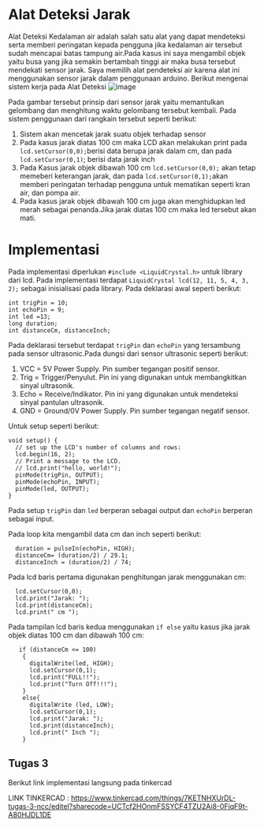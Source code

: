 # Alat Deteksi Jarak

Alat Deteksi Kedalaman air adalah salah satu alat yang dapat mendeteksi serta memberi peringatan kepada pengguna jika kedalaman air tersebut sudah mencapai batas tampung air.Pada kasus ini saya mengambil objek yaitu busa yang jika semakin bertambah tinggi air maka busa tersebut mendekati sensor jarak. Saya memilih alat pendeteksi air karena alat ini menggunakan sensor jarak dalam penggunaan arduino. Berikut mengenai sistem kerja pada Alat Deteksi
![image](https://user-images.githubusercontent.com/73892020/113332676-b1380180-934b-11eb-91a7-0d1c4f910ab5.png)

Pada gambar tersebut prinsip dari sensor jarak yaitu memantulkan gelombang dan menghitung waktu gelombang tersebut kembali. Pada sistem penggunaan dari rangkain tersebut seperti berikut:

1. Sistem akan mencetak jarak suatu objek terhadap sensor
2. Pada kasus jarak diatas 100 cm maka LCD akan melakukan print pada `lcd.setCursor(0,0);`berisi data berupa jarak dalam cm, dan pada `lcd.setCursor(0,1)`; berisi data jarak inch
3. Pada Kasus jarak objek dibawah 100 cm `lcd.setCursor(0,0);` akan tetap memeberi keterangan jarak, dan pada `lcd.setCursor(0,1);`akan memberi peringatan terhadap pengguna untuk mematikan seperti kran air, dan pompa air.
4. Pada kasus jarak objek dibawah 100 cm juga akan menghidupkan led merah sebagai penanda.Jika jarak diatas 100 cm maka led tersebut akan mati.

# Implementasi

Pada implementasi diperlukan `#include <LiquidCrystal.h>` untuk library dari lcd. Pada implementasi terdapat `LiquidCrystal lcd(12, 11, 5, 4, 3, 2);` sebagai inisialisasi pada library. Pada deklarasi awal seperti berikut:
```
int trigPin = 10;
int echoPin = 9;
int led =13;
long duration;
int distanceCm, distanceInch;
```

Pada deklarasi tersebut terdapat `trigPin` dan `echoPin` yang tersambung pada sensor ultrasonic.Pada dungsi dari sensor ultrasonic seperti berikut:
1. VCC = 5V Power Supply. Pin sumber tegangan positif sensor.
2. Trig = Trigger/Penyulut. Pin ini yang digunakan untuk membangkitkan sinyal ultrasonik.
3. Echo = Receive/Indikator. Pin ini yang digunakan untuk mendeteksi sinyal pantulan ultrasonik.
4. GND = Ground/0V Power Supply. Pin sumber tegangan negatif sensor.

Untuk setup seperti berikut:
```
void setup() {
  // set up the LCD's number of columns and rows:
  lcd.begin(16, 2);
  // Print a message to the LCD.
  // lcd.print("hello, world!");
  pinMode(trigPin, OUTPUT);
  pinMode(echoPin, INPUT);
  pinMode(led, OUTPUT);
}
```
Pada setup `trigPin` dan `led` berperan sebagai output dan `echoPin` berperan sebagai input.

Pada loop kita mengambil data cm dan inch seperti berikut:
```
  duration = pulseIn(echoPin, HIGH);
  distanceCm= (duration/2) / 29.1;
  distanceInch = (duration/2) / 74;
```

Pada lcd baris pertama digunakan penghitungan jarak menggunakan cm:
```
  lcd.setCursor(0,0);
  lcd.print("Jarak: ");
  lcd.print(distanceCm);
  lcd.print(" cm ");
``` 
Pada tampilan lcd baris kedua menggunakan `if else` yaitu kasus jika jarak objek diatas 100 cm dan dibawah 100 cm:
```
   if (distanceCm <= 100)
	{
	  digitalWrite(led, HIGH);
      lcd.setCursor(0,1);
	  lcd.print("FULL!!");
      lcd.print("Turn Off!!!");
	}
    else{
      digitalWrite (led, LOW);
      lcd.setCursor(0,1);
	  lcd.print("Jarak: ");
      lcd.print(distanceInch);
      lcd.print(" Inch ");
    }
```

## Tugas 3

Berikut link implementasi langsung pada tinkercad

LINK TINKERCAD : https://www.tinkercad.com/things/7KETNHXUrDL-tugas-3-ncc/editel?sharecode=UCTcf2HOnmFSSYCF4TZU2Ai8-0FiqF9t-A80HJDL1DE
